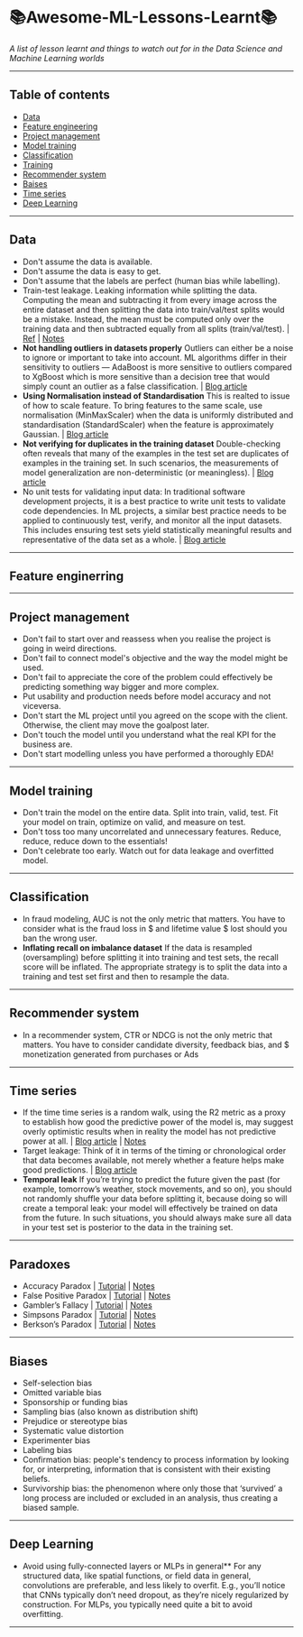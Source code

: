 # 📚Awesome-ML-Lessons-Learnt📚
*A list of lesson learnt and things to watch out for in the Data Science and Machine Learning worlds*
***

## Table of contents
- [Data](https://github.com/kyaiooiayk/Awesome-ML-Lessons-Learnt/edit/main/README.md#data)
- [Feature engineering](https://github.com/kyaiooiayk/Awesome-ML-Lessons-Learnt/edit/main/README.md#feature-engineering)
- [Project management](https://github.com/kyaiooiayk/Awesome-ML-Lessons-Learnt/edit/main/README.md#project-management)
- [Model training](https://github.com/kyaiooiayk/Awesome-ML-Lessons-Learnt/edit/main/README.md#model-training)
- [Classification](https://github.com/kyaiooiayk/Awesome-ML-Lessons-Learnt/edit/main/README.md#classification)
- [Training](https://github.com/kyaiooiayk/Awesome-ML-Lessons-Learnt/edit/main/README.md#model-training)
- [Recommender system](https://github.com/kyaiooiayk/Awesome-ML-Lessons-Learnt/edit/main/README.md#recommender-system)
- [Baises](https://github.com/kyaiooiayk/Awesome-ML-Lessons-Learnt/edit/main/README.md#biases)
- [Time series](https://github.com/kyaiooiayk/Awesome-ML-Lessons-Learnt/edit/main/README.md#time-series)
- [Deep Learning](https://github.com/kyaiooiayk/Awesome-ML-Lessons-Learnt/edit/main/README.md#deep-learning) 
***

## Data
- Don't assume the data is available.
- Don't assume the data is easy to get.
- Don't assume that the labels are perfect (human bias while labelling).
- Train-test leakage. Leaking information while splitting the data. Computing the mean and subtracting it from every image across the entire dataset and then splitting the data into train/val/test splits would be a mistake. Instead, the mean must be computed only over the training data and then subtracted equally from all splits (train/val/test). | [Ref](https://cs231n.github.io/neural-networks-2/) | [Notes](https://drive.google.com/drive/u/1/folders/1gqmJ9JAm_UR9Lzh6Zpj3R3pSLWUIdbQ7)
- **Not handling outliers in datasets properly** Outliers can either be a noise to ignore or important to take into account. ML algorithms differ in their sensitivity to outliers — AdaBoost is more sensitive to outliers compared to XgBoost which is more sensitive than a decision tree that would simply count an outlier as a false classification. | [Blog article](https://www.kdnuggets.com/2021/06/9-deadly-sins-ml-dataset-selection.html)
- **Using Normalisation instead of Standardisation** This is realted to issue of how to scale feature. To bring features to the same scale, use normalisation (MinMaxScaler) when the data is uniformly distributed and standardisation (StandardScaler) when the feature is approximately Gaussian. | [Blog article](https://www.kdnuggets.com/2021/06/9-deadly-sins-ml-dataset-selection.html)
- **Not verifying for duplicates in the training dataset** Double-checking often reveals that many of the examples in the test set are duplicates of examples in the training set. In such scenarios, the measurements of model generalization are non-deterministic (or meaningless). | [Blog article](https://www.kdnuggets.com/2021/06/9-deadly-sins-ml-dataset-selection.html)
- No unit tests for validating input data: In traditional software development projects, it is a best practice to write unit tests to validate code dependencies. In ML projects, a similar best practice needs to be applied to continuously test, verify, and monitor all the input datasets. This includes ensuring test sets yield statistically meaningful results and representative of the data set as a whole. | [Blog article](https://www.kdnuggets.com/2021/06/9-deadly-sins-ml-dataset-selection.html)
***

## Feature enginerring
***

## Project management
- Don't fail to start over and reassess when you realise the project is going in weird directions.
- Don't fail to connect model's objective and the way the model might be used.
- Don't fail to appreciate the core of the problem could effectively be predicting something way bigger and more complex.
- Put usability and production needs before model accuracy and not viceversa.
- Don't start the ML project until you agreed on the scope with the client. Otherwise, the client may move the goalpost later.
- Don't touch the model until you understand what the real KPI for the business are.
- Don't start modelling unless you have performed a thoroughly EDA!
***

## Model training
- Don't train the model on the entire data. Split into train, valid, test. Fit your model on train, optimize on valid, and measure on test.
- Don't toss too many uncorrelated and unnecessary features. Reduce, reduce, reduce down to the essentials!
- Don't celebrate too early. Watch out for data leakage and overfitted model.
***

## Classification
- In fraud modeling, AUC is not the only metric that matters. You have to consider what is the fraud loss in $ and lifetime value $ lost should you ban the wrong user.
- **Inflating recall on imbalance dataset** If the data is resampled (oversampling) before splitting it into training and test  sets, the recall score will be inflated. The appropriate strategy is to split the data into a training and test set first and then to resample the data.
***

## Recommender system
- In a recommender system, CTR or NDCG is not the only metric that matters. You have to consider candidate diversity, feedback bias, and $ monetization generated from purchases or Ads
***

## Time series
- If the time time series is a random walk, using the R2 metric as a proxy to establish how good the predictive power of the model is, may suggest overly optimistic results when in reality the model has not predictive power at all. | [Blog article](https://www.linkedin.com/pulse/how-use-machine-learning-time-series-forecasting-vegard-flovik-phd/) | [Notes](https://drive.google.com/drive/u/1/folders/1gqmJ9JAm_UR9Lzh6Zpj3R3pSLWUIdbQ7)
- Target leakage: Think of it in terms of the timing or chronological order that data becomes available, not merely whether a feature helps make good predictions. | [Blog article](https://www.kaggle.com/code/alexisbcook/data-leakage/tutorial) 
- **Temporal leak** If you’re trying to predict the future given the past (for example, tomorrow’s weather, stock movements, and so on), you should not randomly shuffle your data before splitting it, because doing so will create a temporal leak: your model will effectively be trained on data from the future. In such situations, you should always make sure all data in your test set is posterior to the data in the training set. 
***

## Paradoxes
- Accuracy Paradox | [Tutorial](https://github.com/kyaiooiayk/Statistics-Probability-Notes/blob/main/tutorials/5%20Statistical%20Paradoxes.ipynb) | [Notes](https://drive.google.com/drive/u/1/folders/1YW0sN9uGx7bOUbXQOwmZ3RNGoeRDqbiz)
- False Positive Paradox | [Tutorial](https://github.com/kyaiooiayk/Statistics-Probability-Notes/blob/main/tutorials/5%20Statistical%20Paradoxes.ipynb) | [Notes](https://drive.google.com/drive/u/1/folders/1YW0sN9uGx7bOUbXQOwmZ3RNGoeRDqbiz)
- Gambler’s Fallacy | [Tutorial](https://github.com/kyaiooiayk/Statistics-Probability-Notes/blob/main/tutorials/5%20Statistical%20Paradoxes.ipynb) | [Notes](https://drive.google.com/drive/u/1/folders/1YW0sN9uGx7bOUbXQOwmZ3RNGoeRDqbiz)
- Simpsons Paradox | [Tutorial](https://github.com/kyaiooiayk/Statistics-Probability-Notes/blob/main/tutorials/5%20Statistical%20Paradoxes.ipynb) | [Notes](https://drive.google.com/drive/u/1/folders/1YW0sN9uGx7bOUbXQOwmZ3RNGoeRDqbiz)
- Berkson’s Paradox | [Tutorial](https://github.com/kyaiooiayk/Statistics-Probability-Notes/blob/main/tutorials/5%20Statistical%20Paradoxes.ipynb) | [Notes](https://drive.google.com/drive/u/1/folders/1YW0sN9uGx7bOUbXQOwmZ3RNGoeRDqbiz)
***

## Biases
- Self-selection bias
- Omitted variable bias
- Sponsorship or funding bias
- Sampling bias (also known as distribution shift)
- Prejudice or stereotype bias
- Systematic value distortion
- Experimenter bias
- Labeling bias
- Confirmation bias: people's tendency to process information by looking for, or interpreting, information that is consistent with their existing beliefs.
- Survivorship bias: the phenomenon where only those that ‘survived’ a long process are included or excluded in an analysis, thus creating a biased sample.
***

## Deep Learning
- Avoid using fully-connected layers or MLPs in general** For any structured data, like spatial functions, or field data in general, convolutions are preferable, and less likely to overfit. E.g., you’ll notice that CNNs typically don’t need dropout, as they’re nicely regularized by construction. For MLPs, you typically need quite a bit to avoid overfitting.
***
